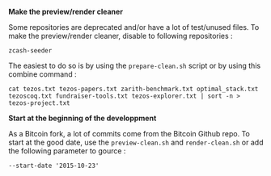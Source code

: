 **Make the preview/render cleaner**

Some repositories are deprecated and/or have a lot of test/unused files.
To make the preview/render cleaner, disable to following repositories :

`zcash-seeder`

The easiest to do so is by using the `prepare-clean.sh` script or by using this combine command :

`cat tezos.txt tezos-papers.txt zarith-benchmark.txt optimal_stack.txt tezoscoq.txt fundraiser-tools.txt tezos-explorer.txt | sort -n > tezos-project.txt`

**Start at the beginning of the developpment**

As a Bitcoin fork, a lot of commits come from the Bitcoin Github repo. To start at the good date, use the `preview-clean.sh` and `render-clean.sh` or add the following parameter to gource :

`--start-date '2015-10-23'`
